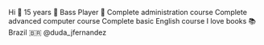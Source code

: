 Hi 💙
15 years 🥳
Bass Player 🎸
Complete administration course 
Complete advanced computer course
Complete basic English course
I love books 📚
Brazil 🇧🇷
@duda_jfernandez
